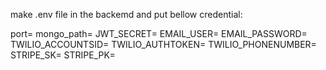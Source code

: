 make .env file in the backemd 
and put bellow credential:

port=
mongo_path=
JWT_SECRET=
EMAIL_USER=
EMAIL_PASSWORD=
TWILIO_ACCOUNTSID=
TWILIO_AUTHTOKEN=
TWILIO_PHONENUMBER=
STRIPE_SK=
STRIPE_PK=

